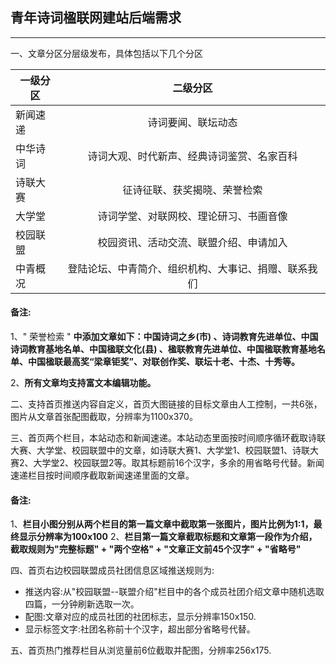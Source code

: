 ## 青年诗词楹联网建站后端需求
----

一、文章分区分层级发布，具体包括以下几个分区

| 一级分区       | 二级分区      |
| ------------- |:-------------:|
| 新闻速递|诗词要闻、联坛动态|
| 中华诗词|诗词大观、时代新声、经典诗词鉴赏、名家百科|
| 诗联大赛|征诗征联、获奖揭晓、荣誉检索|
| 大学堂  |诗词学堂、对联网校、理论研习、书画音像|
| 校园联盟|校园资讯、活动交流、联盟介绍、申请加入|
| 中青概况|登陆论坛、中青简介、组织机构、大事记、捐赠、联系我们|

#### 备注:
1、" 荣誉检索 " **中添加文章如下：中国诗词之乡(市) 、诗词教育先进单位、中国诗词教育基地名单、中国楹联文化(县) 、楹联教育先进单位、中国楹联教育基地名单、中国楹联最高奖“梁章钜奖”、对联创作奖、联坛十老、十杰、十秀等。**

2、**所有文章均支持富文本编辑功能。**

二、支持首页推送内容自定义，首页大图链接的目标文章由人工控制，一共6张，图片从文章首张配图截取，分辨率为1100x370。

三、首页两个栏目，本站动态和新闻速递。本站动态里面按时间顺序循环截取诗联大赛、大学堂、校园联盟中的文章，如诗联大赛1、大学堂1、校园联盟1、诗联大赛2、大学堂2、校园联盟2等。取其标题前16个汉字，多余的用省略号代替。新闻速递栏目按时间顺序截取新闻速递里面的文章。

#### 备注:
1、**栏目小图分别从两个栏目的第一篇文章中截取第一张图片，图片比例为1:1，最终显示分辨率为100x100**
2、**栏目第一篇文章截取标题和文章第一段作为介绍，截取规则为"完整标题" + "两个空格" + "文章正文前45个汉字" + "省略号"**

四、首页右边校园联盟成员社团信息区域推送规则为:
- 推送内容:从"校园联盟--联盟介绍"栏目中的各个成员社团介绍文章中随机选取四篇，一分钟刷新选取一次。
- 配图:文章对应的成员社团的社团标志，显示分辨率150x150.
- 显示标签文字:社团名称前十个汉字，超出部分省略号代替。

五、首页热门推荐栏目从浏览量前6位截取并配图，分辨率256x175.
